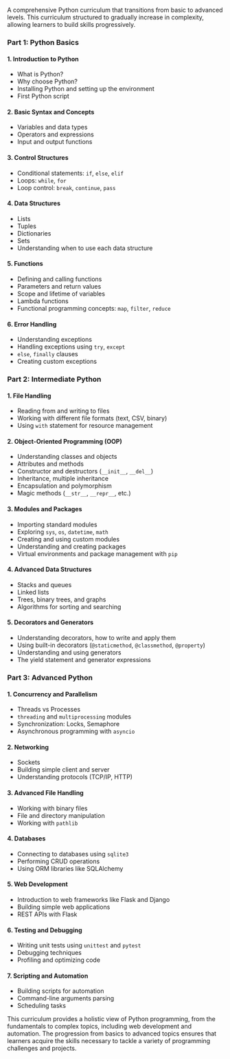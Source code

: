 A comprehensive Python curriculum that transitions from basic to advanced levels. This curriculum structured to gradually increase in complexity, allowing learners to build  skills progressively. 

### Part 1: Python Basics
#### 1. **Introduction to Python**
   - What is Python?
   - Why choose Python?
   - Installing Python and setting up the environment
   - First Python script

#### 2. **Basic Syntax and Concepts**
   - Variables and data types
   - Operators and expressions
   - Input and output functions

#### 3. **Control Structures**
   - Conditional statements: `if`, `else`, `elif`
   - Loops: `while`, `for`
   - Loop control: `break`, `continue`, `pass`

#### 4. **Data Structures**
   - Lists
   - Tuples
   - Dictionaries
   - Sets
   - Understanding when to use each data structure

#### 5. **Functions**
   - Defining and calling functions
   - Parameters and return values
   - Scope and lifetime of variables
   - Lambda functions
   - Functional programming concepts: `map`, `filter`, `reduce`

#### 6. **Error Handling**
   - Understanding exceptions
   - Handling exceptions using `try`, `except`
   - `else`, `finally` clauses
   - Creating custom exceptions

### Part 2: Intermediate Python
#### 1. **File Handling**
   - Reading from and writing to files
   - Working with different file formats (text, CSV, binary)
   - Using `with` statement for resource management

#### 2. **Object-Oriented Programming (OOP)**
   - Understanding classes and objects
   - Attributes and methods
   - Constructor and destructors (`__init__`, `__del__`)
   - Inheritance, multiple inheritance
   - Encapsulation and polymorphism
   - Magic methods (`__str__`, `__repr__`, etc.)

#### 3. **Modules and Packages**
   - Importing standard modules
   - Exploring `sys`, `os`, `datetime`, `math`
   - Creating and using custom modules
   - Understanding and creating packages
   - Virtual environments and package management with `pip`

#### 4. **Advanced Data Structures**
   - Stacks and queues
   - Linked lists
   - Trees, binary trees, and graphs
   - Algorithms for sorting and searching

#### 5. **Decorators and Generators**
   - Understanding decorators, how to write and apply them
   - Using built-in decorators (`@staticmethod`, `@classmethod`, `@property`)
   - Understanding and using generators
   - The yield statement and generator expressions

### Part 3: Advanced Python
#### 1. **Concurrency and Parallelism**
   - Threads vs Processes
   - `threading` and `multiprocessing` modules
   - Synchronization: Locks, Semaphore
   - Asynchronous programming with `asyncio`

#### 2. **Networking**
   - Sockets
   - Building simple client and server
   - Understanding protocols (TCP/IP, HTTP)

#### 3. **Advanced File Handling**
   - Working with binary files
   - File and directory manipulation
   - Working with `pathlib`

#### 4. **Databases**
   - Connecting to databases using `sqlite3`
   - Performing CRUD operations
   - Using ORM libraries like SQLAlchemy

#### 5. **Web Development**
   - Introduction to web frameworks like Flask and Django
   - Building simple web applications
   - REST APIs with Flask

#### 6. **Testing and Debugging**
   - Writing unit tests using `unittest` and `pytest`
   - Debugging techniques
   - Profiling and optimizing code

#### 7. **Scripting and Automation**
   - Building scripts for automation
   - Command-line arguments parsing
   - Scheduling tasks

This curriculum provides a holistic view of Python programming, from the fundamentals to complex topics, including web development and automation. The progression from basics to advanced topics ensures that learners acquire the skills necessary to tackle a variety of programming challenges and projects.
